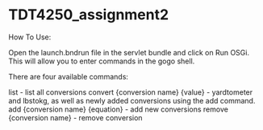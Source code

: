 # TDT4250_assignment2

How To Use:

Open the launch.bndrun file in the servlet bundle and click on Run OSGi. This will allow you to enter commands in the gogo shell.

There are four available commands:

list - list all conversions
convert {conversion name} {value} - yardtometer and lbstokg, as well as newly added conversions using the add command.
add {conversion name} {equation} - add new conversions
remove {conversion name} - remove conversion
